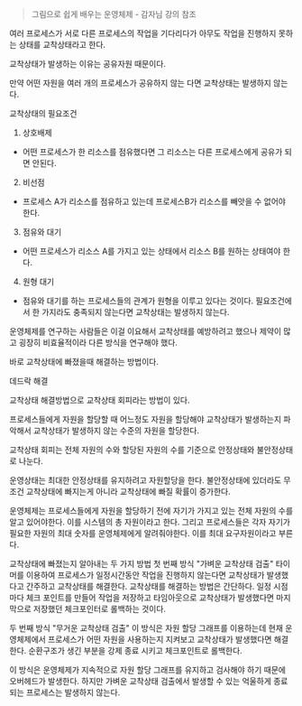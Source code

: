 > 그림으로 쉽게 배우는 운영체제 - 감자님 강의 참조

여러 프로세스가 서로 다른 프로세스의 작업을 기다리다가 아무도 작업을 진행하지 못하는 상태를 교착상태라고 한다.

교착상태가 발생하는 이유는 공유자원 때문이다.

만약 어떤 자원을 여러 개의 프로세스가 공유하지 않는 다면 교착상태는 발생하지 않는다.



교착상태의 필요조건
1. 상호배제
- 어떤 프로세스가 한 리소스를 점유했다면 그 리소스는 다른 프로세스에게 공유가 되면 안된다.
2. 비선점
- 프로세스 A가 리소스를 점유하고 있는데 프로세스B가 리소스를 빼앗을 수 없어야 한다.
3. 점유와 대기
- 어떤 프로세스가 리소스 A를 가지고 있는 상태에서 리소스 B를 원하는 상태여야 한다.
4. 원형 대기
- 점유와 대기를 하는 프로세스들의 관계가 원형을 이루고 있다는 것이다.
필요조건에서 한 가지라도 충족되지 않는다면 교착상태는 발생하지 않는다.

운영체제를 연구하는 사람들은 이걸 이요해서 교착상태를 예방하려고 했으나 제약이 많고 굉장히 비효율적이라 다른 방식을 연구해야 했다.

바로 교착상태에 빠졌을때 해결하는 방법이다.

데드락 해결

교착상태 해결방법으로 교착상태 회피라는 방법이 있다.

프로세스들에게 자원을 할당할 때 어느정도 자원을 할당해야 교착상태가 발생하는지 파악해서 교착상태가 발생하지 않는 수준의 자원을 할당한다.

교착상태 회피는 전체 자원의 수와 할당된 자원의 수를 기준으로 안정상태와 불안정상태로 나눈다.

운영상태는 최대한 안정상태를 유지하려고 자원할당을 한다.
불안정상태에 있더라도 무조건 교착상태에 빠지는게 아니라 교착상태에 빠질 확률이 증가한다.

운영체제는 프로세스들에게 자원을 할당하기 전에 자기가 가지고 있는 전체 자원의 수를 알고 있어야한다. 이를 시스템의 총 자원이라고 한다. 그리고 프로세스들은 각자 자기가 필요한 자원의 최대 숫자를 운영체제에게 알려줘야한다. 이를 최대 요구자원이라고 부른다.

교착상태에 빠졌는지 알아내는 두 가지 방법
첫 번째 방식 "가벼운 교착상태 검출"
타이머를 이용하여 프로세스가 일정시간동안 작업을 진행하지 않는다면 교착상태가 발생했다고 간주하고 교착상태를 해결한다.
교착상태를 해결하는 방법은 간단하다. 일정 시점마다 체크 포인트를 만들어 작업을 저장하고 타임아웃으로 교착상태가 발생했다면 마지막으로 저장했던 체크포인터로 롤백하는 것이다.

두 번째 방식 "무거운 교착상태 검출"
이 방식은 자원 할당 그래프를 이용하는데 현재 운영체제에서 프로세스가 어떤 자원을 사용하는지 지켜보고 교착상태가 발생했다면 해결한다. 순환구조가 생긴 부분을 강제 종료 시키고 체크포인트로 롤백한다.

이 방식은 운영체제가 지속적으로 자원 할당 그래프를 유지하고 검사해야 하기 때문에 오버헤드가 발생한다.
하지만 가벼운 교착상태 검출에서 발생할 수 있는 억울하게 종료되는 프로세스는 발생하지 않는다.